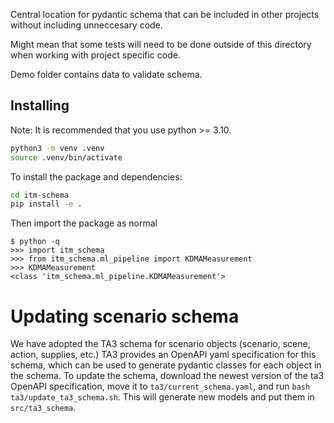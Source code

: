 Central location for pydantic schema that can be included in other projects without including unneccesary code.

Might mean that some tests will need to be done outside of this directory when working with project specific code.

Demo folder contains data to validate schema.

## Installing

Note: It is recommended that you use python >= 3.10.

```bash
python3 -m venv .venv
source .venv/bin/activate
```

To install the package and dependencies:


```bash
cd itm-schema
pip install -e .
```

Then import the package as normal

```
$ python -q
>>> import itm_schema
>>> from itm_schema.ml_pipeline import KDMAMeasurement
>>> KDMAMeasurement
<class 'itm_schema.ml_pipeline.KDMAMeasurement'>
```

# Updating scenario schema
We have adopted the TA3 schema for scenario objects (scenario, scene, action, supplies, etc.) TA3 provides an OpenAPI yaml specification for this schema, which can be used to generate pydantic classes for each object in the schema. To update the schema, download the newest version of the ta3 OpenAPI specification, move it to `ta3/current_schema.yaml`, and run `bash ta3/update_ta3_schema.sh`. This will generate new models and put them in `src/ta3_schema`.